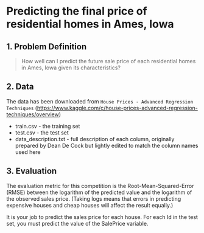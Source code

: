# Predicting the final price of residential homes in Ames, Iowa

## 1. Problem Definition
> How well can I predict the future sale price of each residential homes in Ames, Iowa given its characteristics?

## 2. Data
The data has been downloaded from `House Prices - Advanced Regression Techniques` (https://www.kaggle.com/c/house-prices-advanced-regression-techniques/overview)

* train.csv - the training set
* test.csv - the test set
* data_description.txt - full description of each column, originally prepared by Dean De Cock but lightly edited to match the column names used here

## 3. Evaluation
The evaluation metric for this competition is the Root-Mean-Squared-Error (RMSE) between the logarithm of the predicted value and the logarithm of the observed sales price. (Taking logs means that errors in predicting expensive houses and cheap houses will affect the result equally.)

It is your job to predict the sales price for each house. For each Id in the test set, you must predict the value of the SalePrice variable. 
